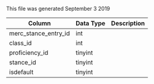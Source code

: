 This file was generated September 3 2019

| Column               | Data Type | Description |
| -------------------- | --------- | ----------- |
| merc_stance_entry_id | int       |             |
| class_id             | int       |             |
| proficiency_id       | tinyint   |             |
| stance_id            | tinyint   |             |
| isdefault            | tinyint   |             |